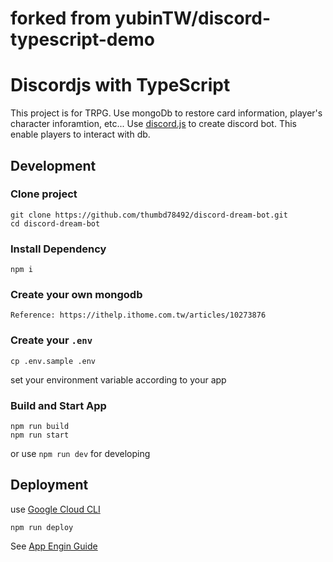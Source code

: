 # forked from yubinTW/discord-typescript-demo

# Discordjs with TypeScript

This project is for TRPG.
Use mongoDb to restore card information, player's character inforamtion, etc...
Use [discord.js](https://github.com/discordjs/discord.js) to create discord bot. This enable players to interact with db.

## Development

### Clone project

```
git clone https://github.com/thumbd78492/discord-dream-bot.git
cd discord-dream-bot
```

### Install Dependency

```
npm i
```

### Create your own mongodb

```
Reference: https://ithelp.ithome.com.tw/articles/10273876
```

### Create your `.env`

```
cp .env.sample .env
```

set your environment variable according to your app

### Build and Start App

```
npm run build
npm run start
```

or use `npm run dev` for developing

## Deployment

use [Google Cloud CLI](https://cloud.google.com/sdk/docs/install-sdk#linux)

```
npm run deploy
```

See [App Engin Guide](./app-engine-guide.md)
